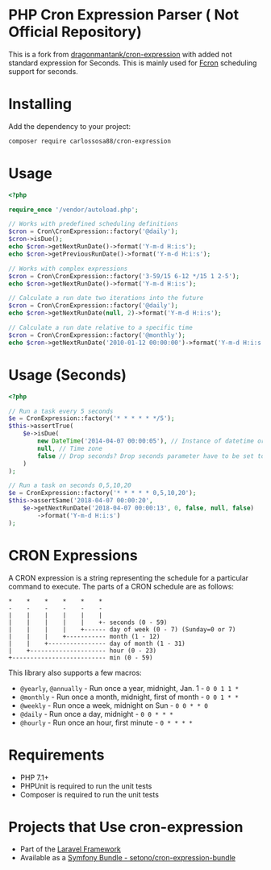 PHP Cron Expression Parser ( Not Official Repository)
==========================

This is a fork from [dragonmantank/cron-expression](https://github.com/dragonmantank/cron-expression) with added not standard expression for Seconds. This is mainly used for [Fcron](https://github.com/montalvof/fcron) scheduling support for seconds.


Installing
==========

Add the dependency to your project:

```bash
composer require carlossosa88/cron-expression
```

Usage
=====
```php
<?php

require_once '/vendor/autoload.php';

// Works with predefined scheduling definitions
$cron = Cron\CronExpression::factory('@daily');
$cron->isDue();
echo $cron->getNextRunDate()->format('Y-m-d H:i:s');
echo $cron->getPreviousRunDate()->format('Y-m-d H:i:s');

// Works with complex expressions
$cron = Cron\CronExpression::factory('3-59/15 6-12 */15 1 2-5');
echo $cron->getNextRunDate()->format('Y-m-d H:i:s');

// Calculate a run date two iterations into the future
$cron = Cron\CronExpression::factory('@daily');
echo $cron->getNextRunDate(null, 2)->format('Y-m-d H:i:s');

// Calculate a run date relative to a specific time
$cron = Cron\CronExpression::factory('@monthly');
echo $cron->getNextRunDate('2010-01-12 00:00:00')->format('Y-m-d H:i:s');
```

Usage (Seconds)
=
```php
<?php

// Run a task every 5 seconds
$e = CronExpression::factory('* * * * * */5');
$this->assertTrue(
    $e->isDue(
        new DateTime('2014-04-07 00:00:05'), // Instance of datetime or 'now'
        null, // Time zone
        false // Drop seconds? Drop seconds parameter have to be set to FALSE, otherwise the default behavior is to reset to 0 current seconds 
    )
);

// Run a task on seconds 0,5,10,20
$e = CronExpression::factory('* * * * * 0,5,10,20');
$this->assertSame('2018-04-07 00:00:20',
    $e->getNextRunDate('2018-04-07 00:00:13', 0, false, null, false)
        ->format('Y-m-d H:i:s')
);
```

CRON Expressions
================

A CRON expression is a string representing the schedule for a particular command to execute.  The parts of a CRON schedule are as follows:

    *    *    *    *    *    *
    -    -    -    -    -    -
    |    |    |    |    |    |
    |    |    |    |    |    +- seconds (0 - 59)
    |    |    |    |    +------ day of week (0 - 7) (Sunday=0 or 7)
    |    |    |    +----------- month (1 - 12)
    |    |    +---------------- day of month (1 - 31)
    |    +--------------------- hour (0 - 23)
    +-------------------------- min (0 - 59)

This library also supports a few macros:

* `@yearly`, `@annually` - Run once a year, midnight, Jan. 1 - `0 0 1 1 *`
* `@monthly` - Run once a month, midnight, first of month - `0 0 1 * *`
* `@weekly` - Run once a week, midnight on Sun - `0 0 * * 0`
* `@daily` - Run once a day, midnight - `0 0 * * *`
* `@hourly` - Run once an hour, first minute - `0 * * * *`

Requirements
============

- PHP 7.1+
- PHPUnit is required to run the unit tests
- Composer is required to run the unit tests

Projects that Use cron-expression
=================================
* Part of the [Laravel Framework](https://github.com/laravel/framework/)
* Available as a [Symfony Bundle - setono/cron-expression-bundle](https://github.com/Setono/CronExpressionBundle)
